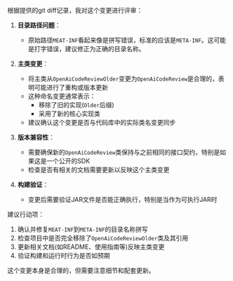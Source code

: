 根据提供的git diff记录，我对这个变更进行评审：

1. **目录路径问题**：
   - 原始路径`MEAT-INF`看起来像是拼写错误，标准的应该是`META-INF`。这可能是打字错误，建议修正为正确的目录名称。

2. **主类变更**：
   - 将主类从`OpenAiCodeReviewOlder`变更为`OpenAiCodeReview`是合理的，表明可能进行了重构或版本更新
   - 这种命名变更通常表示：
     * 移除了旧的实现(`Older`后缀)
     * 采用了新的核心实现类
   - 建议确认这个变更是否与代码库中的实际类名变更同步

3. **版本兼容性**：
   - 需要确保新的`OpenAiCodeReview`类保持与之前相同的接口契约，特别是如果这是一个公开的SDK
   - 检查是否有相关的文档需要更新以反映这个主类变更

4. **构建验证**：
   - 变更后需要验证JAR文件是否能正确执行，特别是当作为可执行JAR时

建议行动项：
1. 确认并修复`MEAT-INF`到`META-INF`的目录名称拼写
2. 检查项目中是否完全移除了`OpenAiCodeReviewOlder`类及其引用
3. 更新相关文档(如README、使用指南等)反映主类变更
4. 验证构建和运行时行为是否如预期

这个变更本身是合理的，但需要注意细节和配套更新。